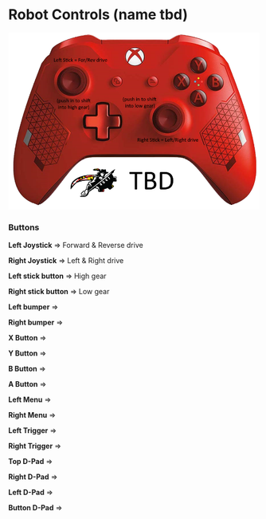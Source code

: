 # Robot Controls (name tbd)

![Controller Format](https://github.com/cavineers/RobotCode2020/blob/TheMess/controller_mapped.png)

### Buttons

**Left Joystick** => Forward & Reverse drive

**Right Joystick** => Left & Right drive

**Left stick button** => High gear

**Right stick button** => Low gear

**Left bumper** =>

**Right bumper** =>

**X Button** =>

**Y Button** =>

**B Button** =>

**A Button** =>

**Left Menu** =>

**Right Menu** =>

**Left Trigger** =>

**Right Trigger** =>

**Top D-Pad** =>

**Right D-Pad** =>

**Left D-Pad** =>

**Button D-Pad** =>
